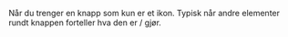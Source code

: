 Når du trenger en knapp som kun er et ikon. Typisk når andre elementer rundt knappen forteller hva den er / gjør. 

```[import](./../../components/JnIconButtonDemo.vue)
```
